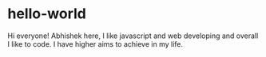 # hello-world

Hi everyone!
Abhishek here, I like javascript and web developing and overall I like to code.
I have higher aims to achieve in my life.
